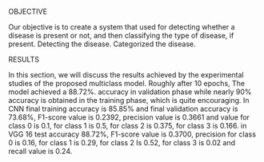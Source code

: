 OBJECTIVE

Our objective is to create a system that used for detecting whether a disease is present or not, and then classifying the type of disease, if present.
Detecting the disease.
Categorized the disease.

RESULTS

In this section, we will discuss the results achieved by the experimental studies of the proposed multiclass model. Roughly after 10 epochs, The model achieved a 88.72%. accuracy in validation phase while nearly 90% accuracy is obtained in the training phase, which is quite encouraging. In CNN final training accuracy is 85.85% and final validation accuracy is 73.68%, F1-score value is 0.2392, precision value is 0.3661 and value for class 0 is 0.1, for class 1 is 0.5, for class 2 is 0.375, for class 3 is 0.166. in VGG 16 test accuracy 88.72%, F1-score value is 0.3700, precision for class 0 is 0.16, for class 1 is 0.29, for class 2 Is 0.52, for class 3 is 0.02 and recall value is 0.24.

